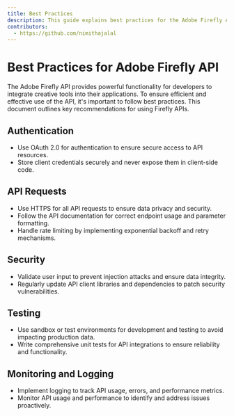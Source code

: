 ```yaml
---
title: Best Practices
description: This guide explains best practices for the Adobe Firefly API.
contributors:
  - https://github.com/nimithajalal
---
```


# Best Practices for Adobe Firefly API

The Adobe Firefly API provides powerful functionality for developers to integrate creative tools into their applications. To ensure efficient and effective use of the API, it's important to follow best practices. This document outlines key recommendations for using Firefly APIs.

## Authentication

- Use OAuth 2.0 for authentication to ensure secure access to API resources.
- Store client credentials securely and never expose them in client-side code.

## API Requests

- Use HTTPS for all API requests to ensure data privacy and security.
- Follow the API documentation for correct endpoint usage and parameter formatting.
- Handle rate limiting by implementing exponential backoff and retry mechanisms.

## Security

- Validate user input to prevent injection attacks and ensure data integrity.
- Regularly update API client libraries and dependencies to patch security vulnerabilities.

## Testing

- Use sandbox or test environments for development and testing to avoid impacting production data.
- Write comprehensive unit tests for API integrations to ensure reliability and functionality.

## Monitoring and Logging

- Implement logging to track API usage, errors, and performance metrics.
- Monitor API usage and performance to identify and address issues proactively.

